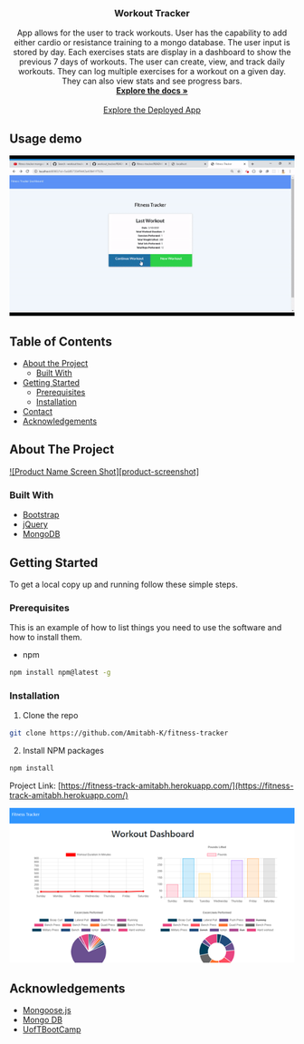 
<br />
<p align="center">

  <h3 align="center">Workout Tracker</h3>

  <p align="center">
  App allows for the user to track workouts. User has the capability to add either cardio or resistance training to a mongo database. The user input is stored by day. Each exercises stats are display in a dashboard to show the previous 7 days of workouts.
    The user can create, view, and track daily workouts. They can log multiple exercises for a workout on a given day. They can also view stats and see progress bars.
    <br />
    <a href="https://github.com/Amitabh-K/fitness-tracker"><strong>Explore the docs »</strong></a>
    <br />
    <br />
    <a href="https://fitness-track-amitabh.herokuapp.com/">Explore the Deployed App</a>
  </p>
</p>


## Usage demo

![Usage demo](./public/images/demo.gif)


## Table of Contents

* [About the Project](#about-the-project)
  * [Built With](#built-with)
* [Getting Started](#getting-started)
  * [Prerequisites](#prerequisites)
  * [Installation](#installation)
* [Contact](#contact)
* [Acknowledgements](#acknowledgements)


## About The Project

[![Product Name Screen Shot][product-screenshot]]()


### Built With

* [Bootstrap](https://getbootstrap.com/)
* [jQuery](https://jquery.com/)
* [MongoDB](https://www.mongodb.com/)



<!-- GETTING STARTED -->
## Getting Started

To get a local copy up and running follow these simple steps.

### Prerequisites

This is an example of how to list things you need to use the software and how to install them.
* npm
```sh
npm install npm@latest -g
```

### Installation
 
1. Clone the repo
```sh
git clone https://github.com/Amitabh-K/fitness-tracker
```
2. Install NPM packages
```sh
npm install
```


Project Link: [https://fitness-track-amitabh.herokuapp.com/](https://fitness-track-amitabh.herokuapp.com/)

![demo](/public/images/workout-tracker.png)

## Acknowledgements

* [Mongoose.js](https://mongoosejs.com/)
* [Mongo DB](https://www.mongodb.com/)
* [UofTBootCamp](https://bootcamp.learn.utoronto.ca/coding/?utm_source=pardot&utm_campaign=cln_coding_new_em8&utm_medium=email&utm_term=cta-btn)
